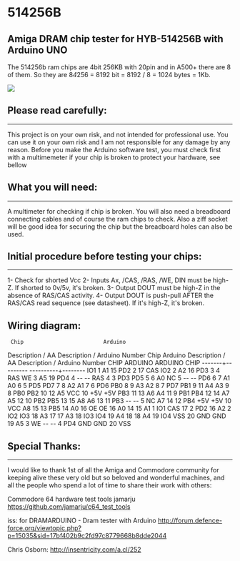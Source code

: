 # 514256B
## Amiga DRAM chip tester for HYB-514256B with Arduino UNO 

The 514256b ram chips are 4bit 256KB with 20pin and in A500+ there are 8 of them.
So they are 8*4*256 = 8192 bit = 8192 / 8 = 1024 bytes = 1Kb.


![](img/arduino.jpg)


## Please read carefully:
----------------------
This project is on your own risk, and not intended for professional use.
You can use it on your own risk and I am not responsible for any damage by any reason.
Before you make the Arduino software test, you must check first with a multimemeter if your chip is broken to protect your hardware, see bellow

## What you will need:
-------------------
A multimeter for checking if chip is broken.
You will also need a breadboard connecting cables and of course the ram chips to check.
Also a ziff socket will be good idea for securing the chip but the breadboard holes can also be used.

## Initial procedure before testing your chips:
--------------------------------------------
 1- Check for shorted Vcc
 2- Inputs Ax, /CAS, /RAS, /WE, DIN must be high-Z. If shorted to 0v/5v,    it's broken.
 3- Output DOUT must be high-Z in the absence of RAS/CAS activity.
 4- Output DOUT is push-pull AFTER the RAS/CAS read sequence (see datasheet). If it's high-Z, it's broken.


##              Wiring diagram:

     Chip                         Arduino
Description / AA         Description / Arduino Number
     Chip                         Arduino
Description / AA         Description / Arduino Number
  CHIP	  ARDUINO		 ARDUINO	CHIP
-------+---------	  ----------+--------
IO1	 1	 A1	  15		PD2	 2	  17   CAS
IO2	 2	 A2	  16		PD3	 3	  4	   RAS
WE	 3	 A5	  19		PD4	 4	  --   --
RAS	 4	 3	  PD3		PD5	 5	  6	   A0
NC	 5	 --	  --		PD6	 6	  7	   A1
A0	 6	 5	  PD5		PD7	 7	  8	   A2
A1	 7	 6	  PD6		PB0	 8	  9	   A3
A2	 8	 7	  PD7		PB1	 9	  11   A4
A3	 9	 8	  PB0		PB2	 10	  12   A5
VCC	 10	 +5V  +5V		PB3	 11	  13   A6
A4	 11	 9	  PB1		PB4	 12	  14   A7
A5	 12	 10	  PB2		PB5	 13	  15   A8
A6	 13	 11	  PB3		--	 --	  5	   NC
A7	 14	 12	  PB4		+5V	 +5V  10   VCC
A8	 15	 13	  PB5		14	 A0	  16   OE
OE	 16	 A0	  14		15	 A1	  1	   IO1
CAS	 17	 2	  PD2		16	 A2	  2	   IO2
IO3	 18	 A3	  17		17	 A3	  18   IO3
IO4	 19	 A4	  18		18	 A4	  19   IO4
VSS	 20	 GND  GND		19	 A5	  3	   WE
--	 --	 4	  PD4		GND	 GND  20   VSS


## Special Thanks:
----------------
I would like to thank 1st of all the Amiga and Commodore community
for keeping alive these very old but so beloved and wonderful machines,
and all the people who spend a lot of time to share their work with others:

Commodore 64 hardware test tools
jamarju
https://github.com/jamarju/c64_test_tools

iss: for DRAMARDUINO - Dram tester with Arduino
http://forum.defence-force.org/viewtopic.php?p=15035&sid=17bf402b9c2fd97c8779668b8dde2044

Chris Osborn:
http://insentricity.com/a.cl/252
